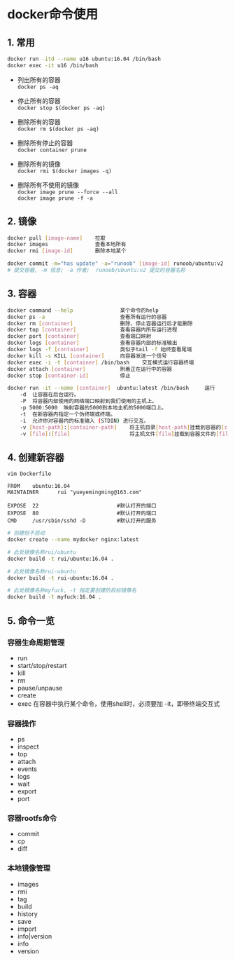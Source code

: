 # docker命令使用

## 1. 常用

```bash
docker run -itd --name u16 ubuntu:16.04 /bin/bash
docker exec -it u16 /bin/bash
```

* 列出所有的容器  
  `docker ps -aq`

* 停止所有的容器  
  `docker stop $(docker ps -aq)`

* 删除所有的容器  
  `docker rm $(docker ps -aq)`

* 删除所有停止的容器  
  `docker container prune`

* 删除所有的镜像  
  `docker rmi $(docker images -q)`

* 删除所有不使用的镜像  
  `docker image prune --force --all`  
  `docker image prune -f -a`

## 2. 镜像

```bash
docker pull [image-name]    拉取
docker images               查看本地所有
docker rmi [image-id]       删除本地某个

docker commit -m="has update" -a="runoob" [image-id] runoob/ubuntu:v2
# 提交容器, -m 信息; -a 作者;  runoob/ubuntu:v2 提交的容器名称
```

## 3. 容器

```bash
docker command --help               某个命令的help
docker ps -a                        查看所有运行的容器
docker rm [container]               删除，停止容器运行后才能删除
docker top [container]              查看容器内所有运行进程
docker port [container]             查看端口映射
docker logs [container]             查看容器内部的标准输出
docker logs -f [container]          类似于tail -f 始终查看尾端
docker kill -s KILL [container]     向容器发送一个信号
docker exec -i -t [container] /bin/bash    交互模式运行容器终端
docker attach [container]           附着正在运行中的容器
docker stop [container-id]          停止
```

```bash
docker run -it --name [container]  ubuntu:latest /bin/bash     运行
    -d  让容器在后台运行。
    -P  将容器内部使用的网络端口映射到我们使用的主机上。
    -p 5000:5000  映射容器的5000到本地主机的5000端口上。
    -t  在新容器内指定一个伪终端或终端。
    -i  允许你对容器内的标准输入 (STDIN) 进行交互。
    -v [host-path]:[container-path]    将主机目录[host-path]挂载到容器的[container-path]
    -v [file]:[file]                   将主机文件[file]挂载到容器文件的[file]
```

## 4. 创建新容器

`vim Dockerfile`

```text
FROM    ubuntu:16.04
MAINTAINER      rui "yueyemingming@163.com"

EXPOSE  22                         #默认打开的端口
EXPOSE  80                         #默认打开的端口
CMD     /usr/sbin/sshd -D          #默认打开的服务
```

```bash
# 创建但不启动
docker create --name mydocker nginx:latest

# 此处镜像名称rui/ubuntu
docker build -t rui/ubuntu:16.04 .

# 此处镜像名称rui-ubuntu
docker build -t rui-ubuntu:16.04 .

# 此处镜像名称myfuck, -t 指定要创建的目标镜像名
docker build -t myfuck:16.04 .
```

## 5. 命令一览

### 容器生命周期管理

* run
* start/stop/restart
* kill
* rm
* pause/unpause
* create
* exec 在容器中执行某个命令，使用shell时，必须要加 -it，即带终端交互式

### 容器操作

* ps
* inspect
* top
* attach
* events
* logs
* wait
* export
* port

### 容器rootfs命令

* commit
* cp
* diff

### 本地镜像管理

* images
* rmi
* tag
* build
* history
* save
* import
* info|version
* info
* version
